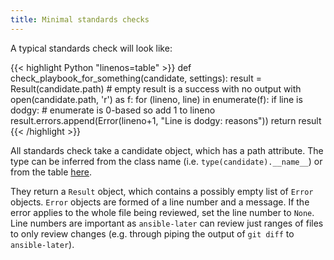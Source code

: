 ```yaml
---
title: Minimal standards checks
---
```


A typical standards check will look like:

<!-- prettier-ignore-start -->
{{< highlight Python "linenos=table" >}}
def check_playbook_for_something(candidate, settings):
    result = Result(candidate.path) # empty result is a success with no output
    with open(candidate.path, 'r') as f:
        for (lineno, line) in enumerate(f):
            if line is dodgy:
                # enumerate is 0-based so add 1 to lineno
                result.errors.append(Error(lineno+1, "Line is dodgy: reasons"))
    return result
{{< /highlight >}}
<!-- prettier-ignore-end -->

All standards check take a candidate object, which has a path attribute. The type can be inferred from the class name (i.e. `type(candidate).__name__`) or from the table [here](#candidates).

They return a `Result` object, which contains a possibly empty list of `Error` objects. `Error` objects are formed of a line number and a message. If the error applies to the whole file being reviewed, set the line number to `None`. Line numbers are important as `ansible-later` can review just ranges of files to only review changes (e.g. through piping the output of `git diff` to `ansible-later`).
